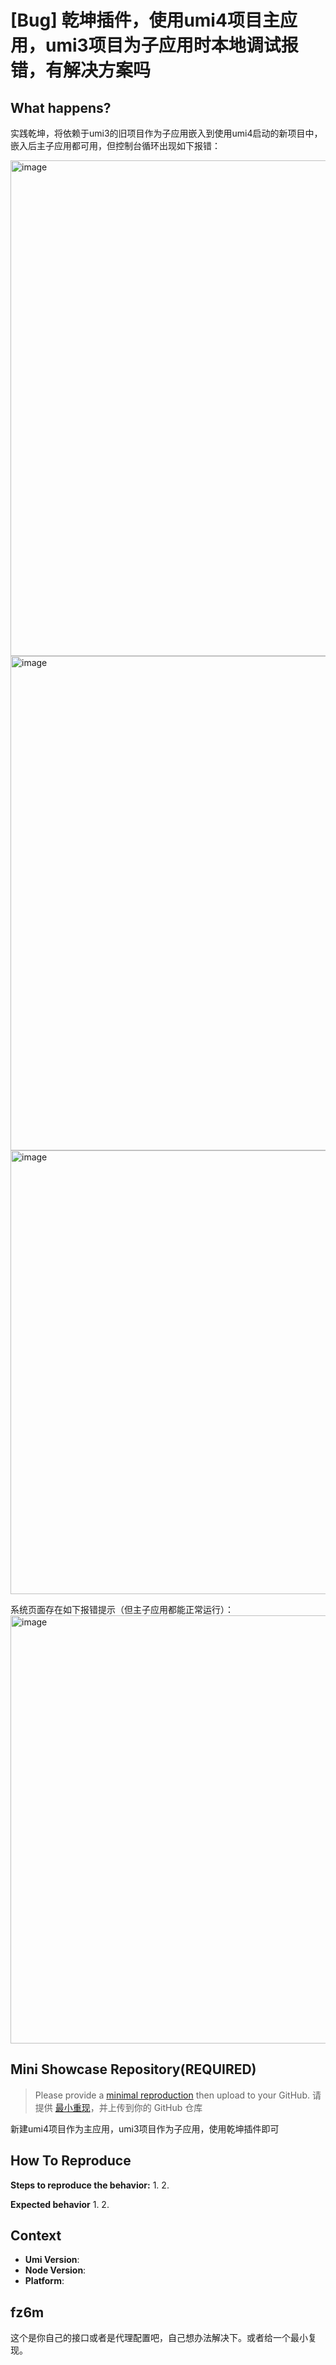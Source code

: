 # [Bug] 乾坤插件，使用umi4项目主应用，umi3项目为子应用时本地调试报错，有解决方案吗

<!--
感谢您向我们反馈问题，为了高效的解决问题，我们期望你能提供以下信息：
-->

## What happens?

<!-- A clear and concise description of what the bug is. -->
<!-- 清晰的描述下遇到的问题。-->

实践乾坤，将依赖于umi3的旧项目作为子应用嵌入到使用umi4启动的新项目中，嵌入后主子应用都可用，但控制台循环出现如下报错：

<img width="793" alt="image" src="https://user-images.githubusercontent.com/52789051/230528494-21b4d9d0-4e1d-47cc-8455-9be909e56f48.png">
<img width="791" alt="image" src="https://user-images.githubusercontent.com/52789051/230528507-df4f1c0c-13e9-4cf8-b9d1-96b94cfa179c.png">
<img width="710" alt="image" src="https://user-images.githubusercontent.com/52789051/230528557-f1080350-b9aa-47fb-9cc6-bd7f58b17d12.png">

系统页面存在如下报错提示（但主子应用都能正常运行）：
<img width="685" alt="image" src="https://user-images.githubusercontent.com/52789051/230528518-9c445778-fc58-4394-999c-0b2c1b02ffee.png">

## Mini Showcase Repository(REQUIRED)

> Please provide a [minimal reproduction](https://stackoverflow.com/help/minimal-reproducible-example) then upload to your GitHub. 请提供 [最小重现](https://stackoverflow.com/help/minimal-reproducible-example)，并上传到你的 GitHub 仓库

<!-- 为节约大家的时间，无复现步骤的 ISSUE 会被关闭，提供之后再 REOPEN -->
<!-- YOUR_REPOSITORY_URL on github or stackbliz -->

新建umi4项目作为主应用，umi3项目作为子应用，使用乾坤插件即可

## How To Reproduce

**Steps to reproduce the behavior:** 1. 2.

**Expected behavior** 1. 2.

<!-- 请提供复现链接/步骤，错误日志以及相关配置 -->

## Context

- **Umi Version**:
- **Node Version**:
- **Platform**:

## fz6m

这个是你自己的接口或者是代理配置吧，自己想办法解决下。或者给一个最小复现。
